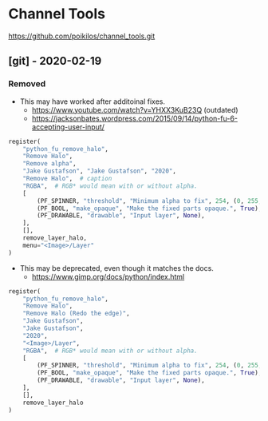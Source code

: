 # Channel Tools

https://github.com/poikilos/channel_tools.git

## [git] - 2020-02-19
### Removed
- This may have worked after additoinal fixes.
  - https://www.youtube.com/watch?v=YHXX3KuB23Q (outdated)
  - https://jacksonbates.wordpress.com/2015/09/14/python-fu-6-accepting-user-input/
```python
register(
    "python_fu_remove_halo",
    "Remove Halo",
    "Remove alpha",
    "Jake Gustafson", "Jake Gustafson", "2020",
    "Remove Halo",  # caption
    "RGBA",  # RGB* would mean with or without alpha.
    [
        (PF_SPINNER, "threshold", "Minimum alpha to fix", 254, (0, 255, 1)),
        (PF_BOOL, "make_opaque", "Make the fixed parts opaque.", True),
        (PF_DRAWABLE, "drawable", "Input layer", None),
    ],
    [],
    remove_layer_halo,
    menu="<Image>/Layer"
)
```

- This may be deprecated, even though it matches the docs.
  - https://www.gimp.org/docs/python/index.html
```python
register(
    "python_fu_remove_halo",
    "Remove Halo",
    "Remove Halo (Redo the edge)",
    "Jake Gustafson",
    "Jake Gustafson",
    "2020",
    "<Image>/Layer",
    "RGBA",  # RGB* would mean with or without alpha.
    [
        (PF_SPINNER, "threshold", "Minimum alpha to fix", 254, (0, 255, 1)),
        (PF_BOOL, "make_opaque", "Make the fixed parts opaque.", True),
        (PF_DRAWABLE, "drawable", "Input layer", None),
    ],
    [],
    remove_layer_halo
)
```

